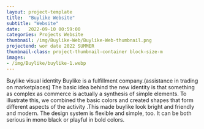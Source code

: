 ```yaml
---
layout: project-template
title:  "Buylike Website"
subtitle: "Website"
date:   2022-09-10 00:59:00
categories: Projects Website
thumbnail: /img/Buylike-Web/Buylike-Web-thumbnail.png
projectend: wor date 2022 SUMMER
thumbnail-class: project-thumbnail-container block-size-m
images:
- /img/Buylike/buylike-1.webp
---
```


Buylike visual identity
Buylike is a fulfillment company.(assistance in trading on marketplaces)
The basic idea behind the new identity is that something as complex as commerce is actually a synthesis of simple elements. To illustrate this, we combined the basic colors and created shapes that form different aspects of the activity .This made buylike look bright and friendly and modern. The design system is flexible and simple, too. It can be both serious in mono black or playful in bold colors.